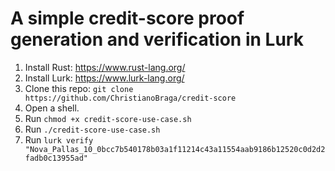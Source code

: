 # A simple credit-score proof generation and verification in Lurk

1. Install Rust: https://www.rust-lang.org/
2. Install Lurk: https://www.lurk-lang.org/
3. Clone this repo: `git clone
   https://github.com/ChristianoBraga/credit-score`
4. Open a shell.
5. Run `chmod +x credit-score-use-case.sh`
6. Run `./credit-score-use-case.sh`
7. Run `lurk verify "Nova_Pallas_10_0bcc7b540178b03a1f11214c43a11554aab9186b12520c0d2d2fadb0c13955ad"`
